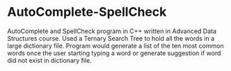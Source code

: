 # AutoComplete-SpellCheck
AutoComplete and SpellCheck program in C++ written in Advanced Data Structures course. Used a Ternary Search Tree to hold all
the words in a large dictionary file. Program would generate a list of the ten most common words once the user starting typing
a word or generate suggestion if word did not exist in dictionary file.
